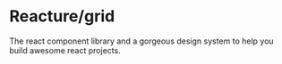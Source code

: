 # Reacture/grid

The react component library and a gorgeous design system to help you build awesome react projects.

